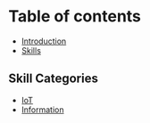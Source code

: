 # Table of contents

* [Introduction](README.md)
* [Skills](page.md)

## Skill Categories

* [IoT](categories/IoT.md)
* [Information](categories/Information.md)
